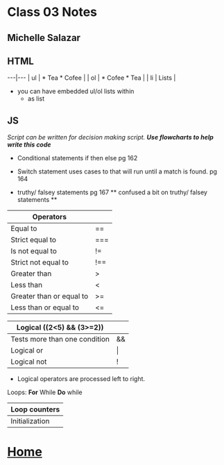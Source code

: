 # Class 03 Notes
## Michelle Salazar

## HTML
---|---
| ul | * Tea * Cofee |
| ol | * Cofee * Tea |
| li | Lists |

* you can have embedded ul\/ol lists within
  * as list


## JS
*Script  can be written  for decision making script.*
***Use flowcharts to help write this code***

* Conditional statements if then else pg 162

* Switch statement uses cases to that will run until a match is found. pg 164

* truthy/ falsey statements pg 167
    ** confused a bit on truthy/ falsey statements **



| Operators | |
---|---
| Equal to |	== |
| Strict equal to |	=== |
| Is not equal to	| !=|
| Strict not equal to |	!==|
| Greater than |	> |
| Less than	| < |
| Greater than or equal to |	>= |
| Less than or equal to |	<= |

| Logical \((2<5) && (3>=2))| |
---|---
| Tests more than one condition | && |
| Logical or	| \|| |
| Logical not	| ! |

* Logical operators are processed left to right.

Loops:
**For**	While	**Do** while

| Loop counters |
---|
| Initialization |	Condition |	Update |

# [Home](https://misalz.github.io/Reading-Notes)